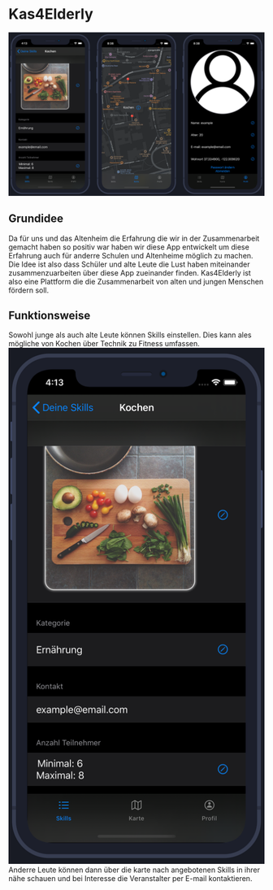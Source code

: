 # Kas4Elderly
![alt text](MockUP.png)
## Grundidee
Da für uns und das Altenheim die Erfahrung die wir in der Zusammenarbeit gemacht haben so positiv war haben wir diese App entwickelt um diese Erfahrung auch für anderre Schulen und Altenheime möglich zu machen. Die Idee ist also dass Schüler und alte Leute die Lust haben miteinander zusammenzuarbeiten über diese App zueinander finden.
Kas4Elderly ist also eine Plattform die die Zusammenarbeit von alten und jungen Menschen fördern soll.

## Funktionsweise
Sowohl junge als auch alte Leute können Skills einstellen. Dies kann ales mögliche von Kochen über Technik zu Fitness umfassen. 
![alt text](MockUp1.png)
Anderre Leute können dann über die karte nach angebotenen Skills in ihrer nähe schauen und bei Interesse die Veranstalter per E-mail kontaktieren. 

